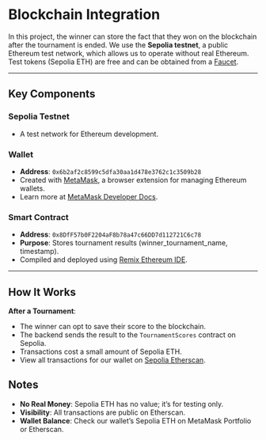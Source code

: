 # Blockchain Integration

In this project, the winner can store the fact that they won on the blockchain after the tournament is ended. We use the **Sepolia testnet**, a public Ethereum test network, which allows us to operate without real Ethereum. Test tokens (Sepolia ETH) are free and can be obtained from a [Faucet](https://cloud.google.com/application/web3/faucet/ethereum/sepolia).

---

## Key Components

### Sepolia Testnet
- A test network for Ethereum development.

### Wallet
- **Address**: `0x6b2af2c8599c5dfa30aa1d478e3762c1c3509b28`
- Created with [MetaMask](https://portfolio.metamask.io/), a browser extension for managing Ethereum wallets.
- Learn more at [MetaMask Developer Docs](https://developer.metamask.io/).

### Smart Contract
- **Address**: `0x8DfF57b0F2204aF8b78a47c66DD7d112721C6c78`
- **Purpose**: Stores tournament results (winner_tournament_name, timestamp).
- Compiled and deployed using [Remix Ethereum IDE](https://remix.ethereum.org/).

---

## How It Works

**After a Tournament**:
   - The winner can opt to save their score to the blockchain.
   - The backend sends the result to the `TournamentScores` contract on Sepolia.
   - Transactions cost a small amount of Sepolia ETH.
   - View all transactions for our wallet on [Sepolia Etherscan](https://sepolia.etherscan.io/address/0x6b2af2c8599c5dfa30aa1d478e3762c1c3509b28).


## Notes
- **No Real Money**: Sepolia ETH has no value; it’s for testing only.
- **Visibility**: All transactions are public on Etherscan.
- **Wallet Balance**: Check our wallet’s Sepolia ETH on MetaMask Portfolio or Etherscan.
